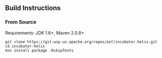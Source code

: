 <!---
Licensed to the Apache Software Foundation (ASF) under one
or more contributor license agreements.  See the NOTICE file
distributed with this work for additional information
regarding copyright ownership.  The ASF licenses this file
to you under the Apache License, Version 2.0 (the
"License"); you may not use this file except in compliance
with the License.  You may obtain a copy of the License at

  http://www.apache.org/licenses/LICENSE-2.0

Unless required by applicable law or agreed to in writing,
software distributed under the License is distributed on an
"AS IS" BASIS, WITHOUT WARRANTIES OR CONDITIONS OF ANY
KIND, either express or implied.  See the License for the
specific language governing permissions and limitations
under the License.
-->

Build Instructions
------------------

### From Source

Requirements: JDK 1.6+, Maven 2.0.8+

```
git clone https://git-wip-us.apache.org/repos/asf/incubator-helix.git
cd incubator-helix
mvn install package -DskipTests
```

